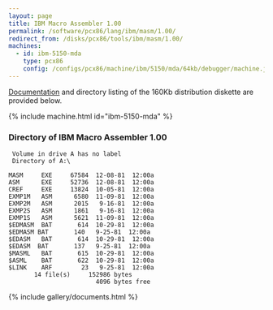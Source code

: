 ```yaml
---
layout: page
title: IBM Macro Assembler 1.00
permalink: /software/pcx86/lang/ibm/masm/1.00/
redirect_from: /disks/pcx86/tools/ibm/masm/1.00/
machines:
  - id: ibm-5150-mda
    type: pcx86
    config: /configs/pcx86/machine/ibm/5150/mda/64kb/debugger/machine.json
---
```


[Documentation](#documents) and directory listing of the 160Kb distribution diskette are provided below.

{% include machine.html id="ibm-5150-mda" %}

### Directory of IBM Macro Assembler 1.00

     Volume in drive A has no label
     Directory of A:\

    MASM     EXE     67584  12-08-81  12:00a
    ASM      EXE     52736  12-08-81  12:00a
    CREF     EXE     13824  10-05-81  12:00a
    EXMP1M   ASM      6580  11-09-81  12:00a
    EXMP2M   ASM      2015   9-16-81  12:00a
    EXMP2S   ASM      1861   9-16-81  12:00a
    EXMP1S   ASM      5621  11-09-81  12:00a
    $EDMASM  BAT       614  10-29-81  12:00a
    $EDMASM BAT       140   9-25-81  12:00a
    $EDASM   BAT       614  10-29-81  12:00a
    $EDASM  BAT       137   9-25-81  12:00a
    $MASML   BAT       615  10-29-81  12:00a
    $ASML    BAT       622  10-29-81  12:00a
    $LINK    ARF        23   9-25-81  12:00a
           14 file(s)     152986 bytes
                            4096 bytes free

<!-- Documentation -->

{% include gallery/documents.html %}
